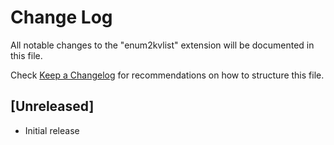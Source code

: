 # Change Log

All notable changes to the "enum2kvlist" extension will be documented in this file.

Check [Keep a Changelog](http://keepachangelog.com/) for recommendations on how to structure this file.

## [Unreleased]

- Initial release
